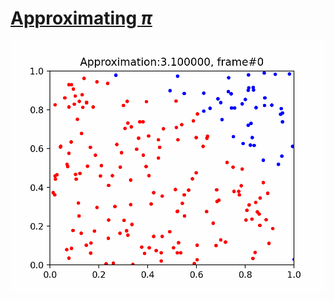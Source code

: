 # [Approximating $\pi$](https://alisonands.github.io/my_physics_notes/html/pi.html)
![asdf](animation.gif)
